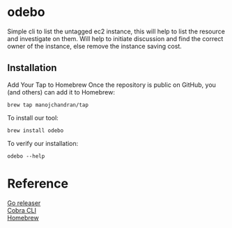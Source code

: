 # odebo
Simple cli to list the untagged ec2 instance, this will help to list the resource and investigate on them. Will help to initiate discussion and find the correct owner of the instance, else remove the instance saving cost.

## Installation 

Add Your Tap to Homebrew
Once the repository is public on GitHub, you (and others) can add it to Homebrew:

```
brew tap manojchandran/tap
```
To install our tool:

```
brew install odebo
```
To verify our installation:
```
odebo --help
```
# Reference

[Go releaser](https://goreleaser.com/quick-start/) <br/>
[Cobra CLI](https://www.youtube.com/watch?v=SSRIn5DAmyw&t=621s) <br/>
[Homebrew](https://www.therdnotes.com/packaging-homebrew-formula) <br/>

